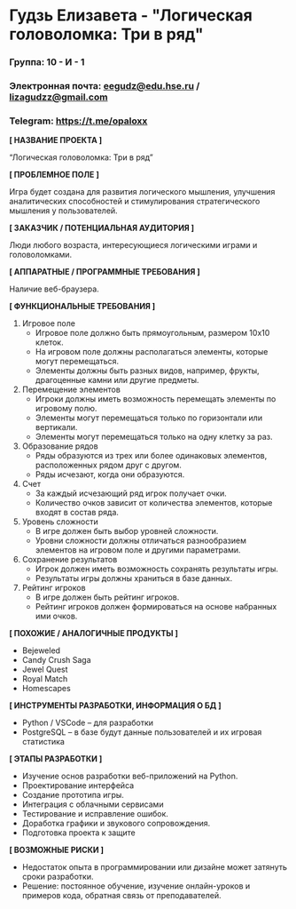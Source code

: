 # Гудзь Елизавета - "Логическая головоломка: Три в ряд"

### Группа: 10 - И - 1
### Электронная почта: eegudz@edu.hse.ru / lizagudzz@gmail.com
### Telegram: https://t.me/opaloxx


**[ НАЗВАНИЕ ПРОЕКТА ]**

“Логическая головоломка: Три в ряд”

**[ ПРОБЛЕМНОЕ ПОЛЕ ]**

Игра будет создана для развития логического мышления, улучшения аналитических способностей и стимулирования стратегического мышления у пользователей.

**[ ЗАКАЗЧИК / ПОТЕНЦИАЛЬНАЯ АУДИТОРИЯ ]**

Люди любого возраста, интересующиеся логическими играми и головоломками.

**[ АППАРАТНЫЕ / ПРОГРАММНЫЕ ТРЕБОВАНИЯ ]** 

Наличие веб-браузера.

**[ ФУНКЦИОНАЛЬНЫЕ ТРЕБОВАНИЯ ]**

1. Игровое поле
    - Игровое поле должно быть прямоугольным, размером 10x10 клеток.
    - На игровом поле должны располагаться элементы, которые могут перемещаться.
    - Элементы должны быть разных видов, например, фрукты, драгоценные камни или другие предметы.
2. Перемещение элементов
    - Игроки должны иметь возможность перемещать элементы по игровому полю.
    - Элементы могут перемещаться только по горизонтали или вертикали.
    - Элементы могут перемещаться только на одну клетку за раз.
3. Образование рядов
    - Ряды образуются из трех или более одинаковых элементов, расположенных рядом друг с другом.
    - Ряды исчезают, когда они образуются.
4. Счет
    - За каждый исчезающий ряд игрок получает очки.
    - Количество очков зависит от количества элементов, которые входят в состав ряда.
5. Уровень сложности
    - В игре должен быть выбор уровней сложности.
    - Уровни сложности должны отличаться разнообразием элементов на игровом поле и другими параметрами.
6. Сохранение результатов
    - Игрок должен иметь возможность сохранять результаты игры.
    - Результаты игры должны храниться в базе данных.
7. Рейтинг игроков
    - В игре должен быть рейтинг игроков.
    - Рейтинг игроков должен формироваться на основе набранных ими очков.

**[ ПОХОЖИЕ / АНАЛОГИЧНЫЕ ПРОДУКТЫ ]**

- Bejeweled
- Candy Crush Saga
- Jewel Quest
- Royal Match
- Homescapes

**[ ИНСТРУМЕНТЫ РАЗРАБОТКИ, ИНФОРМАЦИЯ О БД ]**

*	Python / VSCode – для разработки
*	PostgreSQL – в базе будут данные пользователей и их игровая статистика

**[ ЭТАПЫ РАЗРАБОТКИ ]**

*	Изучение основ разработки веб-приложений на Python.
*	Проектирование интерфейса
* Создание прототипа игры.
* Интеграция с облачными сервисами
* Тестирование и исправление ошибок.
* Доработка графики и звукового сопровождения.
*	Подготовка проекта к защите

**[ ВОЗМОЖНЫЕ РИСКИ ]**

* Недостаток опыта в программировании или дизайне может затянуть сроки разработки.
* Решение: постоянное обучение, изучение онлайн-уроков и примеров кода, обратная связь от преподавателей.
